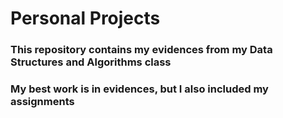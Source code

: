 # Personal Projects
### This repository contains my evidences from my Data Structures and Algorithms class
### My best work is in evidences, but I also included my assignments
